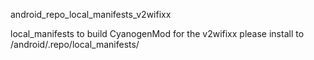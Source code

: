 android_repo_local_manifests_v2wifixx

local_manifests to build CyanogenMod for the v2wifixx
please install to /android/.repo/local_manifests/
